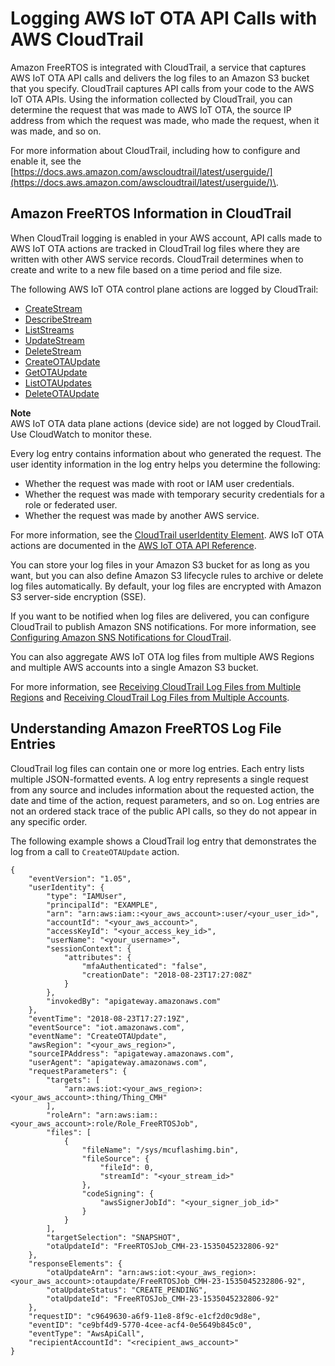 # Logging AWS IoT OTA API Calls with AWS CloudTrail<a name="iot-using-cloudtrail-afr"></a>

Amazon FreeRTOS is integrated with CloudTrail, a service that captures AWS IoT OTA API calls and delivers the log files to an Amazon S3 bucket that you specify\. CloudTrail captures API calls from your code to the AWS IoT OTA APIs\. Using the information collected by CloudTrail, you can determine the request that was made to AWS IoT OTA, the source IP address from which the request was made, who made the request, when it was made, and so on\. 

For more information about CloudTrail, including how to configure and enable it, see the [https://docs.aws.amazon.com/awscloudtrail/latest/userguide/](https://docs.aws.amazon.com/awscloudtrail/latest/userguide/)\.

## Amazon FreeRTOS Information in CloudTrail<a name="aws-iot-info-in-cloudtrail-afr"></a>

When CloudTrail logging is enabled in your AWS account, API calls made to AWS IoT OTA actions are tracked in CloudTrail log files where they are written with other AWS service records\. CloudTrail determines when to create and write to a new file based on a time period and file size\.

The following AWS IoT OTA control plane actions are logged by CloudTrail:
+ [CreateStream](https://docs.aws.amazon.com/iot/latest/apireference/API_CreateStream.html)
+ [DescribeStream](https://docs.aws.amazon.com/iot/latest/apireference/API_DescribeStream.html)
+ [ListStreams](https://docs.aws.amazon.com/iot/latest/apireference/API_ListStreams.html)
+ [UpdateStream](https://docs.aws.amazon.com/iot/latest/apireference/API_UpdateStream.html)
+ [DeleteStream](https://docs.aws.amazon.com/iot/latest/apireference/API_DeleteStream.html)
+ [CreateOTAUpdate](https://docs.aws.amazon.com/iot/latest/apireference/API_CreateOTAUpdate.html)
+ [GetOTAUpdate](https://docs.aws.amazon.com/iot/latest/apireference/API_GetOTAUpdate.html)
+ [ListOTAUpdates](https://docs.aws.amazon.com/iot/latest/apireference/API_ListOTAUpdates.html)
+ [DeleteOTAUpdate](https://docs.aws.amazon.com/iot/latest/apireference/API_DeleteOTAUpdate.html)

**Note**  
AWS IoT OTA data plane actions \(device side\) are not logged by CloudTrail\. Use CloudWatch to monitor these\.

Every log entry contains information about who generated the request\. The user identity information in the log entry helps you determine the following: 
+ Whether the request was made with root or IAM user credentials\.
+ Whether the request was made with temporary security credentials for a role or federated user\.
+ Whether the request was made by another AWS service\.

For more information, see the [CloudTrail userIdentity Element](https://docs.aws.amazon.com/awscloudtrail/latest/userguide/cloudtrail-event-reference-user-identity.html)\. AWS IoT OTA actions are documented in the [AWS IoT OTA API Reference](https://docs.aws.amazon.com/iot/latest/apireference/)\.

You can store your log files in your Amazon S3 bucket for as long as you want, but you can also define Amazon S3 lifecycle rules to archive or delete log files automatically\. By default, your log files are encrypted with Amazon S3 server\-side encryption \(SSE\)\.

If you want to be notified when log files are delivered, you can configure CloudTrail to publish Amazon SNS notifications\. For more information, see [Configuring Amazon SNS Notifications for CloudTrail](https://docs.aws.amazon.com/awscloudtrail/latest/userguide/getting_notifications_top_level.html)\.

You can also aggregate AWS IoT OTA log files from multiple AWS Regions and multiple AWS accounts into a single Amazon S3 bucket\. 

For more information, see [Receiving CloudTrail Log Files from Multiple Regions](https://docs.aws.amazon.com/awscloudtrail/latest/userguide/cloudtrail-receive-logs-from-multiple-accounts.html) and [Receiving CloudTrail Log Files from Multiple Accounts](https://docs.aws.amazon.com/awscloudtrail/latest/userguide/cloudtrail-receive-logs-from-multiple-accounts.html)\.

## Understanding Amazon FreeRTOS Log File Entries<a name="understanding-aws-iot-entries-afr"></a>

CloudTrail log files can contain one or more log entries\. Each entry lists multiple JSON\-formatted events\. A log entry represents a single request from any source and includes information about the requested action, the date and time of the action, request parameters, and so on\. Log entries are not an ordered stack trace of the public API calls, so they do not appear in any specific order\. 

The following example shows a CloudTrail log entry that demonstrates the log from a call to `CreateOTAUpdate` action\.

```
{
	"eventVersion": "1.05",
	"userIdentity": {
		"type": "IAMUser",
		"principalId": "EXAMPLE",
		"arn": "arn:aws:iam::<your_aws_account>:user/<your_user_id>",
		"accountId": "<your_aws_account>",
		"accessKeyId": "<your_access_key_id>",
		"userName": "<your_username>",
		"sessionContext": {
			"attributes": {
				"mfaAuthenticated": "false",
				"creationDate": "2018-08-23T17:27:08Z"
			}
		},
		"invokedBy": "apigateway.amazonaws.com"
	},
	"eventTime": "2018-08-23T17:27:19Z",
	"eventSource": "iot.amazonaws.com",
	"eventName": "CreateOTAUpdate",
	"awsRegion": "<your_aws_region>",
	"sourceIPAddress": "apigateway.amazonaws.com",
	"userAgent": "apigateway.amazonaws.com",
	"requestParameters": {
		"targets": [
			"arn:aws:iot:<your_aws_region>:<your_aws_account>:thing/Thing_CMH"
		],
		"roleArn": "arn:aws:iam::<your_aws_account>:role/Role_FreeRTOSJob",
		"files": [
			{
				"fileName": "/sys/mcuflashimg.bin",
				"fileSource": {
					"fileId": 0,
					"streamId": "<your_stream_id>"
				},
				"codeSigning": {
					"awsSignerJobId": "<your_signer_job_id>"
				}
			}
		],
		"targetSelection": "SNAPSHOT",
		"otaUpdateId": "FreeRTOSJob_CMH-23-1535045232806-92"
	},
	"responseElements": {
		"otaUpdateArn": "arn:aws:iot:<your_aws_region>:<your_aws_account>:otaupdate/FreeRTOSJob_CMH-23-1535045232806-92",
		"otaUpdateStatus": "CREATE_PENDING",
		"otaUpdateId": "FreeRTOSJob_CMH-23-1535045232806-92"
	},
	"requestID": "c9649630-a6f9-11e8-8f9c-e1cf2d0c9d8e",
	"eventID": "ce9bf4d9-5770-4cee-acf4-0e5649b845c0",
	"eventType": "AwsApiCall",
	"recipientAccountId": "<recipient_aws_account>"
}
```